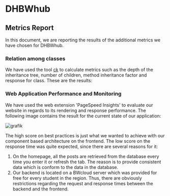 # DHBWhub
## Metrics Report
In this document, we are reporting the results of the additional metrics we have chosen for DHBWhub.  
  
### Relation among classes
We have used the tool [ck](https://github.com/mauricioaniche/ck) to calculate metrics such as the depth of the inheritance tree, number of children, method inheritance factor and response for class. These are the results:
  

  
### Web Application Performance and Monitoring
We have used the web extension 'PageSpeed Insights' to evaluate our website in regards to its rendering and response performance. The following image contains the result for the current state of our application:
  
![grafik](https://github.com/SE-TINF22B6/DHBWhub/assets/122597204/926b8fe6-249c-4f37-8ab8-a33762f730e6)

The high score on best practices is just what we wanted to achieve with our component based architecture on the frontend. The low score on the response time was quite expected, since there are several reasons for it:
1. On the homepage, all the posts are retrieved from the database every time you enter it or refresh the tab. The reason is to provide consistent data which is conform to the data in the database.
2. Our backend is located on a BWcloud server which was provided for free for every student in the region. Thus, there are obviously restrictions regarding the request and response times between the backend and the frontend.
